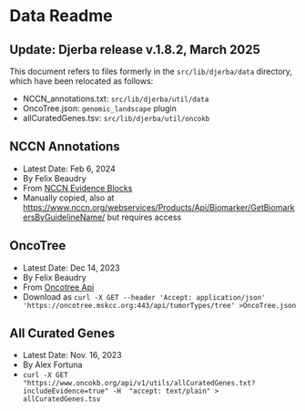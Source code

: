 # Data Readme

## Update: Djerba release v.1.8.2, March 2025

This document refers to files formerly in the `src/lib/djerba/data` directory, which have been relocated as follows:
- NCCN_annotations.txt: `src/lib/djerba/util/data`
- OncoTree.json: `genomic_landscape` plugin
- allCuratedGenes.tsv: `src/lib/djerba/util/oncokb`


## NCCN Annotations
- Latest Date: Feb 6, 2024
- By Felix Beaudry
- From [NCCN Evidence Blocks](https://www.nccn.org/guidelines/guidelines-with-evidence-blocks)
- Manually copied, also at https://www.nccn.org/webservices/Products/Api/Biomarker/GetBiomarkersByGuidelineName/ but requires access

## OncoTree
- Latest Date: Dec 14, 2023
- By Felix Beaudry
- From [Oncotree Api](https://oncotree.mskcc.org/#/home?tab=api)
- Download as `curl -X GET --header 'Accept: application/json' 'https://oncotree.mskcc.org:443/api/tumorTypes/tree' >OncoTree.json`

## All Curated Genes
- Latest Date: Nov. 16, 2023
- By Alex Fortuna
- `curl -X GET "https://www.oncokb.org/api/v1/utils/allCuratedGenes.txt?includeEvidence=true" -H  "accept: text/plain" > allCuratedGenes.tsv`
